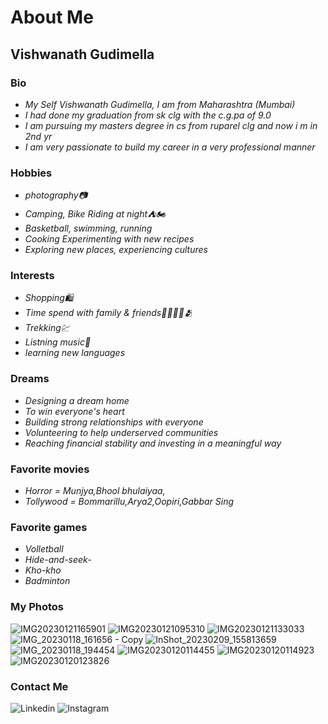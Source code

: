 # About Me

## Vishwanath Gudimella

### Bio 
* _My Self Vishwanath Gudimella, I am from Maharashtra (Mumbai)_
* _I had done my graduation from sk clg with the c.g.pa of 9.0_
* _I am pursuing my masters degree in cs from ruparel clg and now i m in 2nd yr_
* _I am very passionate to build my career in a very professional manner_

### Hobbies
* _photography📷_
* _Camping, Bike Riding at night⛺🏍_
* _Basketball, swimming, running_
* _Cooking Experimenting with new recipes_
* _Exploring new places, experiencing cultures_

### Interests
 * _Shopping🛍_
 * _Time spend with family & friends👨‍👩‍👦‍👦🫂_
 * _Trekking💹_
 * _Listning music🎼_
 * _learning new languages_

### Dreams
* _Designing a dream home_
* _To win everyone's heart_
* _Building strong relationships with everyone_
* _Volunteering to help underserved communities_
* _Reaching financial stability and investing in a meaningful way_

### Favorite movies
* _Horror = Munjya,Bhool bhulaiyaa,_
* _Tollywood = Bommarillu,Arya2,Oopiri,Gabbar Sing_

### Favorite games
* _Volletball_
* _Hide-and-seek-_
* _Kho-kho_
* _Badminton_

### My Photos
![IMG20230121165901](https://github.com/user-attachments/assets/569e15b4-6d67-464c-a230-877023e59b76)
![IMG20230121095310](https://github.com/user-attachments/assets/5af3acf8-b731-43e0-b65e-8bf8168807b6)
![IMG20230121133033](https://github.com/user-attachments/assets/570e7a45-ba82-4dbd-88b8-e4ca60a33517)
![IMG_20230118_161656 - Copy](https://github.com/user-attachments/assets/109c562f-ce16-4f42-857d-523fe6ea43d6)
![InShot_20230209_155813659](https://github.com/user-attachments/assets/b0ddc3ea-4541-42c0-9e43-74fba6dd12d9)
![IMG_20230118_194454](https://github.com/user-attachments/assets/9566cf6c-7b7b-44aa-bf0c-e367aef71854)
![IMG20230120114455](https://github.com/user-attachments/assets/71cd9875-7b09-4969-ba8a-a746fe3bc0c0)
![IMG20230120114923](https://github.com/user-attachments/assets/e8d3ba13-67a1-407f-a9c3-02ebf8794e82)
![IMG20230120123826](https://github.com/user-attachments/assets/c4d4881c-70ff-42d0-9683-5ee6bfbaf958)  

### Contact Me
![Linkedin](https://www.linkedin.com/in/vishwanath-gudimella-a7b526271/)
![Instagram](https://www.instagram.com/_mr_vishu_boy/)

